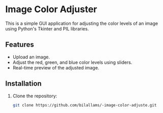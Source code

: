 # Image Color Adjuster

This is a simple GUI application for adjusting the color levels of an image using Python's Tkinter and PIL libraries.

## Features

- Upload an image.
- Adjust the red, green, and blue color levels using sliders.
- Real-time preview of the adjusted image.

## Installation

1. Clone the repository:

   ```bash
   git clone https://github.com/bilallams/-image-color-adjuste.git
